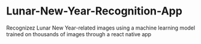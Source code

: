 # Lunar-New-Year-Recognition-App
Recognizez Lunar New Year-related images using a machine learning model trained on thousands of images through a react native app
